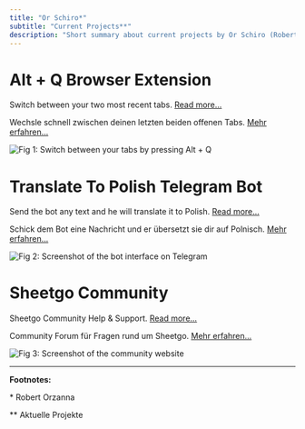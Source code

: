 ```yaml
---
title: "Or Schiro*"
subtitle: "Current Projects**"
description: "Short summary about current projects by Or Schiro (Robert Orzanna) || Simple Webseite aktueller Projekte von Or Schiro (Robert Orzanna)"
---
```


# Alt + Q Browser Extension
Switch between your two most recent tabs. [Read more...](https://github.com/orschiro/AltQ)

Wechsle schnell zwischen deinen letzten beiden offenen Tabs. [Mehr erfahren...](https://github.com/orschiro/AltQ)

![Fig 1: Switch between your tabs by pressing Alt + Q](https://i.imgur.com/drStPOw.png)

# Translate To Polish Telegram Bot
Send the bot any text and he will translate it to Polish. [Read more...](https://t.me/@TranslatePolishBot)

Schick dem Bot eine Nachricht und er übersetzt sie dir auf Polnisch. [Mehr erfahren...](https://t.me/@TranslatePolishBot)

![Fig 2: Screenshot of the bot interface on Telegram](https://imgur.com/Kj29C51.png)

# Sheetgo Community
Sheetgo Community Help & Support. [Read more...](https://www.sheetgo-community.com/)

Community Forum für Fragen rund um Sheetgo. [Mehr erfahren...](https://www.sheetgo-community.com/)

![Fig 3: Screenshot of the community website](https://imgur.com/EuSKm0yl.png)

---
**Footnotes:**

\* Robert Orzanna

** Aktuelle Projekte